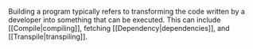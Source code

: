 Building a program typically refers to transforming the code written by a developer into something that can be executed. This can include [[Compile|compiling]], fetching [[Dependency|dependencies]], and [[Transpile|transpiling]].